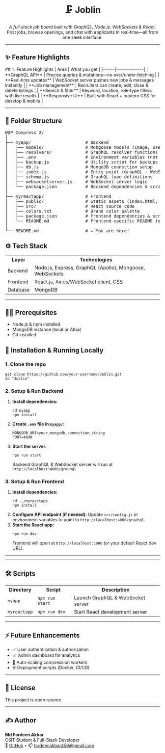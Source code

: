 <!-- README.md for a Full-Stack WDP Compress 2 Project -->

<h1 align="center">🗜️ Joblin</h1>
<p align="center">
  <em>A full‑stack job board built with GraphQL, Node.js, WebSockets & React.</em><br>
  Post jobs, browse openings, and chat with applicants in real‑time—all from one sleek interface.
</p>
<hr>

<h2>✨ Feature Highlights</h2>
## ✨ Feature Highlights
| Area | What you get |
|------|--------------|
| **GraphQL API** | Precise queries & mutations—no over/under‑fetching |
| **Real‑time updates** | WebSocket server pushes new jobs & messages instantly |
| **Job management** | Recruiters can create, edit, close & delete listings |
| **Search & filter** | Keyword, location, role‑type filters with live results |
| **Responsive UI** | Built with React + modern CSS for desktop & mobile |

---

<h2>📁 Folder Structure</h2>
<pre>
WDP Compress 2/
│
├── myapp/                     # Backend
│   ├── models/                # Mongoose models (Image, User, etc.)
│   ├── resolvers/             # GraphQL resolver functions
│   ├── .env                   # Environment variables (not committed)
│   ├── backup.js              # Utility script for backups
│   ├── db.js                  # MongoDB connection setup
│   ├── index.js               # Entry point (GraphQL + WebSocket server)
│   ├── schema.js              # GraphQL type definitions
│   ├── websocketserver.js     # WebSocket server logic
│   └── package.json           # Backend dependencies & scripts
│
├── myreactapp/                # Frontend
│   ├── public/                # Static assets (index.html, favicon, etc.)
│   ├── src/                   # React source code
│   ├── colors.txt             # Brand color palette
│   ├── package.json           # Frontend dependencies & scripts
│   └── README.md              # Frontend‑specific README (optional)
│
└── README.md                  # ← You are here!
</pre>

<h2>⚙️ Tech Stack</h2>
<table>
  <tr><th>Layer</th><th>Technologies</th></tr>
  <tr><td>Backend</td><td>Node.js, Express, GraphQL (Apollo), Mongoose, WebSockets</td></tr>
  <tr><td>Frontend</td><td>React.js, Axios/WebSocket client, CSS</td></tr>
  <tr><td>Database</td><td>MongoDB</td></tr>
</table>

<hr>

<h2>🧑‍💻 Prerequisites</h2>
<ul>
  <li>Node.js & npm installed</li>
  <li>MongoDB instance (local or Atlas)</li>
  <li>Git installed</li>
</ul>

<h2>🚀 Installation & Running Locally</h2>

<h3>1. Clone the repo</h3>
<pre><code>git clone https://github.com/your-username/Joblin.git
cd "Joblin"</code></pre>

<h3>2. Setup & Run Backend</h3>
<ol>
  <li><strong>Install dependencies:</strong>
    <pre><code>cd myapp
npm install</code></pre>
  </li>
  <li><strong>Create <code>.env</code> file in <code>myapp/</code>:</strong>
    <pre><code>MONGODB_URI=your_mongodb_connection_string
PORT=4000</code></pre>
  </li>
  <li><strong>Start the server:</strong>
    <pre><code>npm run start</code></pre>
    <p>Backend GraphQL & WebSocket server will run at <code>http://localhost:4000/graphql</code></p>
  </li>
</ol>

<h3>3. Setup & Run Frontend</h3>
<ol>
  <li><strong>Install dependencies:</strong>
    <pre><code>cd ../myreactapp
npm install</code></pre>
  </li>
  <li><strong>Configure API endpoint (if needed):</strong>  
    Update <code>src/config.js</code> or environment variables to point to <code>http://localhost:4000/graphql</code>.
  </li>
  <li><strong>Start the React app:</strong>
    <pre><code>npm run dev</code></pre>
    <p>Frontend will open at <code>http://localhost:3000</code> (or your default React dev URL).</p>
  </li>
</ol>

<hr>

<hr>

<h2>🛠️ Scripts</h2>
<table>
  <tr><th>Directory</th><th>Script</th><th>Description</th></tr>
  <tr><td><code>myapp</code></td><td><code>npm run start</code></td><td>Launch GraphQL & WebSocket server</td></tr>
  <tr><td><code>myreactapp</code></td><td><code>npm run dev</code></td><td>Start React development server</td></tr>
</table>

<hr>

<h2>⚡ Future Enhancements</h2>
<ul>
  <li>✅ User authentication & authorization</li>
  <li>📈 Admin dashboard for analytics</li>
  <li>🔄 Auto-scaling compression workers</li>
  <li>🌐 Deployment scripts (Docker, CI/CD)</li>
</ul>

<hr>

<h2>📄 License</h2>
<p>This project is open-source</p>

<hr>

<h2>✍️ Author</h2>
<p>
  <strong>Md Fardeen Akbar</strong><br>
  CSIT Student & Full-Stack Developer<br>
  🔗 <a href="https://github.com/MdFardeenAkbar">GitHub</a> • 📫 <a href="mailto:fardeenakbar456@gmail.com">fardeenakbar456@gmail.com</a>
</p>
